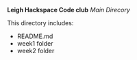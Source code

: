 __Leigh Hackspace Code club__
_Main Direcory_

This directory includes:

* README.md
* week1 folder
* week2 folder
